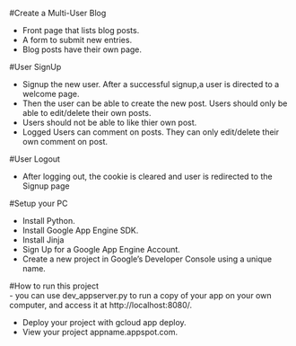 #Create a Multi-User Blog
  - Front page that lists blog posts.
  - A form to submit new entries.
  - Blog posts have their own page.
  
 #User SignUp
   - Signup the new user. After a successful signup,a user is directed to a welcome page.
   - Then the user can be able to create the new post. Users should only be able to edit/delete their own posts.
   - Users should not be able to like thier own post.
   - Logged Users can comment on posts. They can only edit/delete their own comment on post.
   
 #User Logout
   - After logging out, the cookie is cleared and user is redirected to the Signup page
    
 #Setup your PC
   - Install Python.
   - Install Google App Engine SDK.
   - Install Jinja
   - Sign Up for a Google App Engine Account.
   - Create a new project in Google’s Developer Console using a unique name.
        
 #How to run this project   
     - you can use dev_appserver.py to run a copy of your app on your own computer, 
       and access it at http://localhost:8080/.
 
   - Deploy your project with gcloud app deploy.
   - View your project  appname.appspot.com.
 
